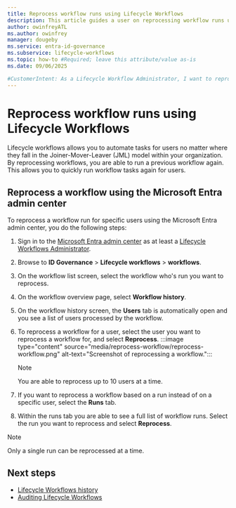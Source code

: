 ```yaml
---
title: Reprocess workflow runs using Lifecycle Workflows
description: This article guides a user on reprocessing workflow runs using Lifecycle Workflows
author: owinfreyATL
ms.author: owinfrey
manager: dougeby
ms.service: entra-id-governance
ms.subservice: lifecycle-workflows
ms.topic: how-to #Required; leave this attribute/value as-is
ms.date: 09/06/2025

#CustomerIntent: As a Lifecycle Workflow Administrator, I want to reprocess workflow runs so that I can quickly re-run workflows that may have failed.
---
```


<!--
Remove all the comments in this template before you sign-off or merge to the main branch.

This template provides the basic structure of a How-to article pattern. See the
[instructions - How-to](../level4/article-how-to-guide.md) in the pattern library.

You can provide feedback about this template at: https://aka.ms/patterns-feedback

How-to is a procedure-based article pattern that show the user how to complete a task in their own environment. A task is a work activity that has a definite beginning and ending, is observable, consist of two or more definite steps, and leads to a product, service, or decision.

-->

<!-- 1. H1 -----------------------------------------------------------------------------

Required: Use a "<verb> * <noun>" format for your H1. Pick an H1 that clearly conveys the task the user will complete.

For example: "Migrate data from regular tables to ledger tables" or "Create a new Azure SQL Database".

* Include only a single H1 in the article.
* Don't start with a gerund.
* Don't include "Tutorial" in the H1.

-->

# Reprocess workflow runs using Lifecycle Workflows



Lifecycle workflows allows you to automate tasks for users no matter where they fall in the Joiner-Mover-Leaver (JML) model within your organization. By reprocessing workflows, you are able to run a previous workflow again. This allows you to quickly run workflow tasks again for users.


## Reprocess a workflow using the Microsoft Entra admin center


To reprocess a workflow run for specific users using the Microsoft Entra admin center, you do the following steps:

1. Sign in to the [Microsoft Entra admin center](https://entra.microsoft.com) as at least a [Lifecycle Workflows Administrator](../identity/role-based-access-control/permissions-reference.md#lifecycle-workflows-administrator).

1. Browse to **ID Governance** > **Lifecycle workflows** > **workflows**.

1. On the workflow list screen, select the workflow who's run you want to reprocess.

1. On the workflow overview page, select **Workflow history**.

1. On the workflow history screen, the **Users** tab is automatically open and you see a list of users processed by the workflow.

1. To reprocess a workflow for a user, select the user you want to reprocess a workflow for, and select **Reprocess**. 
    :::image type="content" source="media/reprocess-workflow/reprocess-workflow.png" alt-text="Screenshot of reprocessing a workflow.":::
    > [!NOTE]
    > You are able to reprocess up to 10 users at a time.
1. If you want to reprocess a workflow based on a run instead of on a specific user, select the **Runs** tab.

1. Within the runs tab you are able to see a full list of workflow runs. Select the run you want to reprocess and select **Reprocess**. 
> [!NOTE]
> Only a single run can be reprocessed at a time.



## Next steps

- [Lifecycle Workflows history](lifecycle-workflow-history.md)
- [Auditing Lifecycle Workflows](lifecycle-workflow-audits.md)





